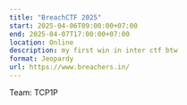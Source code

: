 ```yaml
---
title: "BreachCTF 2025"
start: 2025-04-06T09:00:00+07:00
end: 2025-04-07T17:00:00+07:00
location: Online
description: my first win in inter ctf btw
format: Jeopardy
url: https://www.breachers.in/
---
```

Team: TCP1P
